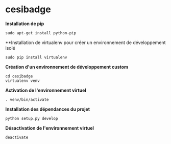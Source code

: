 # cesibadge

**Installation de pip**
```
sudo apt-get install python-pip
```

**Installation de virtualenv pour créer un environnement de développement isolé
```
sudo pip install virtualenv
```

**Création d'un environnement de développement custom**
```
cd cesibadge
virtualenv venv
```

**Activation de l'environnement virtuel**
```
. venv/bin/activate
```

**Installation des dépendances du projet**
```
python setup.py develop
```

**Désactivation de l'environnement virtuel**
```
deactivate

```
